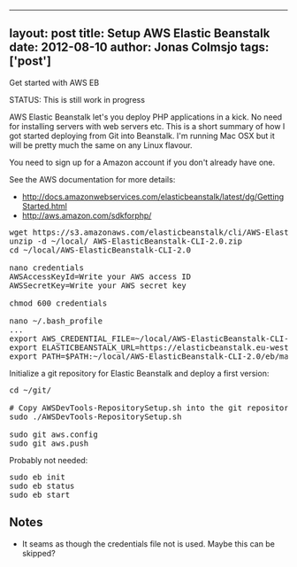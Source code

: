 
---
layout: post
title: Setup AWS Elastic Beanstalk
date: 2012-08-10
author: Jonas Colmsjo
tags: ['post']
---

Get started with AWS EB





STATUS: This is still work in progress


AWS Elastic Beanstalk let's you deploy PHP applications in a kick. No need for installing servers with web servers etc. 
This is a short summary of how I got started deploying from Git into Beanstalk. I'm running Mac OSX but it will be pretty much the same
on any Linux flavour.

You need to sign up for a Amazon account if you don't already have one. 

See the AWS documentation for more details: 
  * http://docs.amazonwebservices.com/elasticbeanstalk/latest/dg/GettingStarted.html
  * http://aws.amazon.com/sdkforphp/

<pre>
wget https://s3.amazonaws.com/elasticbeanstalk/cli/AWS-ElasticBeanstalk-CLI-2.0.zip
unzip -d ~/local/ AWS-ElasticBeanstalk-CLI-2.0.zip 
cd ~/local/AWS-ElasticBeanstalk-CLI-2.0

nano credentials
AWSAccessKeyId=Write your AWS access ID
AWSSecretKey=Write your AWS secret key

chmod 600 credentials

nano ~/.bash_profile
...
export AWS_CREDENTIAL_FILE=~/local/AWS-ElasticBeanstalk-CLI-2.0/credentials
export ELASTICBEANSTALK_URL=https://elasticbeanstalk.eu-west-1.amazonaws.com
export PATH=$PATH:~/local/AWS-ElasticBeanstalk-CLI-2.0/eb/macosx/python2.7
</pre>


Initialize a git repository for Elastic Beanstalk and deploy a first version:
<pre>
cd ~/git/<whatever>

# Copy AWSDevTools-RepositorySetup.sh into the git repository (Part of AWS-ElasticBeanstalk-CLI-2.0.zip downloaded above)
sudo ./AWSDevTools-RepositorySetup.sh

sudo git aws.config
sudo git aws.push
</pre>


Probably not needed:
<pre>
sudo eb init
sudo eb status
sudo eb start
</pre>



Notes
----

*  It seams as though the credentials file not is used. Maybe this can be skipped?
